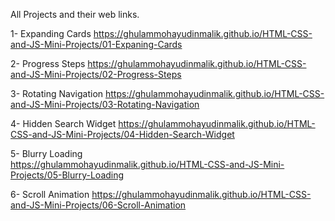 All Projects and their web links.

1- Expanding Cards
https://ghulammohayudinmalik.github.io/HTML-CSS-and-JS-Mini-Projects/01-Expaning-Cards

2- Progress Steps
https://ghulammohayudinmalik.github.io/HTML-CSS-and-JS-Mini-Projects/02-Progress-Steps

3- Rotating Navigation 
https://ghulammohayudinmalik.github.io/HTML-CSS-and-JS-Mini-Projects/03-Rotating-Navigation

4- Hidden Search Widget 
https://ghulammohayudinmalik.github.io/HTML-CSS-and-JS-Mini-Projects/04-Hidden-Search-Widget

5- Blurry Loading  
https://ghulammohayudinmalik.github.io/HTML-CSS-and-JS-Mini-Projects/05-Blurry-Loading

6- Scroll Animation 
https://ghulammohayudinmalik.github.io/HTML-CSS-and-JS-Mini-Projects/06-Scroll-Animation
